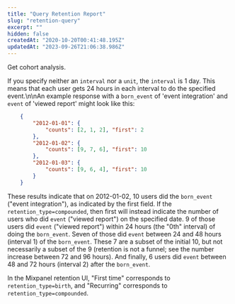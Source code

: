 ```yaml
---
title: "Query Retention Report"
slug: "retention-query"
excerpt: ""
hidden: false
createdAt: "2020-10-20T00:41:48.195Z"
updatedAt: "2023-09-26T21:06:38.986Z"
---
```


Get cohort analysis.

If you specify neither an `interval` nor a `unit`, the `interval` is 1 day. This means that each user gets 24 hours in each interval to do the specified event.\n\nAn example response with a `born_event` of 'event integration' and `event` of 'viewed report' might look like this:
```json
    {
        "2012-01-01": {
            "counts": [2, 1, 2], "first": 2
        },
        "2012-01-02": {
            "counts": [9, 7, 6], "first": 10
        },
        "2012-01-03": {
            "counts": [9, 6, 4], "first": 10
        }
    }
```

These results indicate that on 2012-01-02, 10 users did the `born_event` (\"event integration\"), as indicated by the first field. If the `retention_type=compounded`, then first will instead indicate the number of users who did `event` (\"viewed report\") on the specified date. 9 of those users did `event` (\"viewed report\") within 24 hours (the \"0th\" interval) of doing the `born_event`. Seven of those did `event` between 24 and 48 hours (interval 1) of the `born_event`. These 7 are a subset of the initial 10, but not necessarily a subset of the 9 (retention is not a funnel; see the number increase between 72 and 96 hours). And finally, 6 users did `event` between 48 and 72 hours (interval 2) after the `born_event`.

In the Mixpanel retention UI, \"First time\" corresponds to `retention_type=birth`, and \"Recurring\" corresponds to `retention_type=compounded`.
